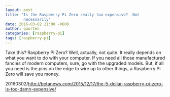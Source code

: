 ```yaml
---
layout: post
title: "Is the Raspberry Pi Zero really too expensive?  Not
        necessarily"
date: 2016-03-02 21:00 -0600
author: quorten
categories: [raspberry-pi]
tags: [raspberry-pi]
---
```


Take this?  Raspberry Pi Zero?  Well, actually, not quite.  It really
depends on what you want to do with your computer.  If you need all
those manufactured fancies of modern computers, sure, go with the
upgraded models.  But, if all you need is the pins on the edge to wire
up to other things, a Raspberry Pi Zero will save you money.

20160302/http://betanews.com/2015/12/17/the-5-dollar-raspberry-pi-zero-is-too-damn-expensive/
